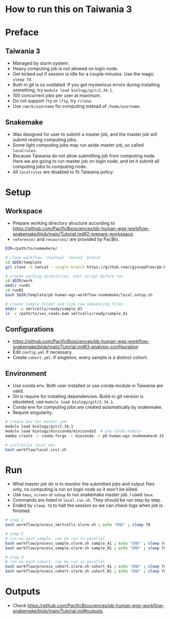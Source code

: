 # How to run this on Taiwania 3

# Preface
## Taiwania 3
- Managed by slurm system.
- Heavy computing job is not allowed on login node.
- Get kicked out if session is idle for a couple minutes. Use the magic `sleep 7d`.
- Built-in git is so outdated. If you got mysterious errors during installing something, try `module load biology/git/2.34.1`.
- 100 concurrent jobs per user at maximum.
- Do not support `ftp` or `lftp`, try `rclone`.
- Use `/work/username` for computing instead of `/home/username`.

## Snakemake
- Was designed for user to submit a master job, and the master job will submit resting computing jobs.
- Some light computing jobs may run aside master job, so called `localrules`.
- Because Taiwania do not allow submitting job from computing node. Here we are going to run master job on login node, and let it submit all computing jobs to computing node.
- All `localrules` are disabled to fit Taiwania policy.

# Setup
## Workspace
- Prepare working directory structure according to https://github.com/PacificBiosciences/pb-human-wgs-workflow-snakemake/blob/main/Tutorial.md#2-prepare-workspace.
- `reference/` and `resources/` are provided by PacBio.
```sh
DIR=/path/to/somewhere/

# clone workflow, checkout `twnia3` branch
cd $DIR/template
git clone -b twnia3 --single-branch https://github.com/cgjosephlee/pb-human-wgs-workflow-snakemake

# create working directories, edit script before run
cd $DIR/work
mkdir run01
cd run01
bash $DIR/template/pb-human-wgs-workflow-snakemake/local.setup.sh

# create sample folder and link raw sequencing files
mkdir -p smrtcells/ready/sample_A1
ln -s /path/to/xxx_reads.bam smrtcells/ready/sample_A1
```

## Configurations
- https://github.com/PacificBiosciences/pb-human-wgs-workflow-snakemake/blob/main/Tutorial.md#3-analysis-configuration
- Edit `config.yml` if necessary.
- Create `cohort.yml`. If singleton, every sample is a distinct cohort.

## Environment
- Use conda env. Both user installed or use conda module in Taiwania are valid.
- Git is require for installing dependencies. Build-in git version is obsoleted, use `module load biology/git/2.34.1`.
- Conda env for computing jobs are created automatically by snakemake.
- Require singularity.
```sh
# create env for master job
module load biology/git/2.34.1
module load biology/miniconda/miniconda3  # use conda module
mamba create -c conda-forge -c bioconda -n pb-human-wgs snakemake=6.15.3 tabulate=0.8.10 pysam=0.16.0.1 python=3

# initialize local env
bash workflow/local.init.sh
```

# Run
- What master job do is to monitor the submitted jobs and output files only, no computing is run on login node so it won't be killed.
- Use `tmux`, `screen` or `nohup` to run snakemake master job. I used `tmux`.
- Commands are listed in `local.run.sh`. They should be run step by step.
- Ended by `sleep 7d` to halt the session so we can check logs when job is finished.
```sh
# step 1
bash workflow/process_smrtcells.slurm.sh ; echo "END" ; sleep 7d

# step 2
# run on each sample, can be run in parallel
bash workflow/process_sample.slurm.sh sample_A1 ; echo "END" ; sleep 7d
bash workflow/process_sample.slurm.sh sample_B1 ; echo "END" ; sleep 7d

# step 3
# run on each cohort, can be run in parallel
bash workflow/process_cohort.slurm.sh cohort_A1 ; echo "END" ; sleep 7d
bash workflow/process_cohort.slurm.sh cohort_B1 ; echo "END" ; sleep 7d
```

# Outputs
- Check https://github.com/PacificBiosciences/pb-human-wgs-workflow-snakemake/blob/main/Tutorial.md#outputs.
